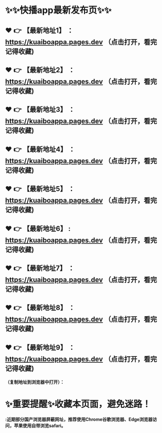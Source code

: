 # :sparkles::sparkles:快播app最新发布页:sparkles::sparkles:

 :heart: :point_right: 【最新地址1】 ：https://kuaiboappa.pages.dev   （点击打开，看完记得收藏)
 ------
 :heart: :point_right: 【最新地址2】 ：https://kuaiboappa.pages.dev   （点击打开，看完记得收藏)
 ------
 :heart: :point_right: 【最新地址3】 ：https://kuaiboappa.pages.dev   （点击打开，看完记得收藏)
 ------
 :heart: :point_right: 【最新地址4】 ：https://kuaiboappa.pages.dev   （点击打开，看完记得收藏)
 ------
 :heart: :point_right: 【最新地址5】 ：https://kuaiboappa.pages.dev   （点击打开，看完记得收藏)
 ------
 :heart: :point_right: 【最新地址6】 : https://kuaiboappa.pages.dev  （点击打开，看完记得收藏)
 ------
 :heart: :point_right: 【最新地址7】 ：https://kuaiboappa.pages.dev  （点击打开，看完记得收藏)
 ------
 :heart: :point_right: 【最新地址8】 ：https://kuaiboappa.pages.dev   （点击打开，看完记得收藏)
 ------
 :heart: :point_right: 【最新地址9】 ：https://kuaiboappa.pages.dev   （点击打开，看完记得收藏)
  ------

  
#### （复制地址到浏览器中打开）：
# :sparkles:重要提醒:sparkles:收藏本页面，避免迷路！
#### :近期部分国产浏览器屏蔽网址，推荐使用Chrome谷歌浏览器、Edge浏览器访问，苹果使用自带浏览safari。
